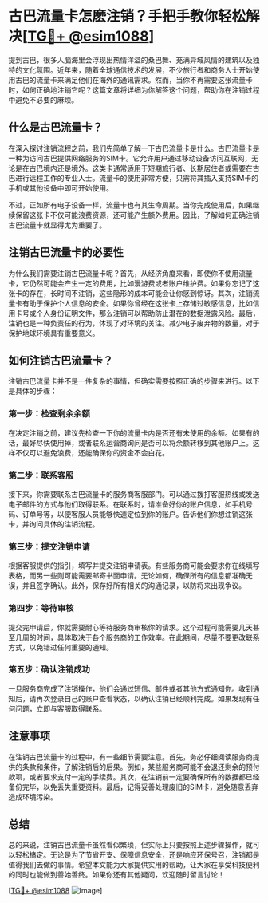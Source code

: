 # 古巴流量卡怎麽注销？手把手教你轻松解决[[TG💪+ @esim1088](https://t.me/s/esim1088)]

提到古巴，很多人脑海里会浮现出热情洋溢的桑巴舞、充满异域风情的建筑以及独特的文化氛围。近年来，随着全球通信技术的发展，不少旅行者和商务人士开始使用古巴的流量卡来满足他们在海外的通讯需求。然而，当你不再需要这张流量卡时，如何正确地注销它呢？这篇文章将详细为你解答这个问题，帮助你在注销过程中避免不必要的麻烦。

## 什么是古巴流量卡？

在深入探讨注销流程之前，我们先简单了解一下古巴流量卡是什么。古巴流量卡是一种为访问古巴提供网络服务的SIM卡。它允许用户通过移动设备访问互联网，无论是在古巴境内还是境外。这类卡通常适用于短期旅行者、长期居住者或需要在古巴进行远程工作的专业人士。流量卡的使用非常方便，只需将其插入支持SIM卡的手机或其他设备中即可开始使用。

不过，正如所有电子设备一样，流量卡也有其生命周期。当你完成使用后，如果继续保留这张卡不仅可能浪费资源，还可能产生额外费用。因此，了解如何正确注销古巴流量卡就显得尤为重要了。

## 注销古巴流量卡的必要性

为什么我们需要注销古巴流量卡呢？首先，从经济角度来看，即使你不使用流量卡，它仍然可能会产生一定的费用，比如漫游费或者账户维护费。如果你忘记了这张卡的存在，长时间不注销，这些隐形的成本可能会让你感到惊讶。其次，注销流量卡有助于保护个人信息的安全。如果你曾经在这张卡上存储过敏感信息，比如信用卡号或个人身份证明文件，那么注销可以帮助防止潜在的数据泄露风险。最后，注销也是一种负责任的行为，体现了对环境的关注。减少电子废弃物的数量，对于保护地球环境具有重要意义。

## 如何注销古巴流量卡？

注销古巴流量卡并不是一件复杂的事情，但确实需要按照正确的步骤来进行。以下是具体的步骤：

### 第一步：检查剩余余额

在决定注销之前，建议先检查一下你的流量卡内是否还有未使用的余额。如果有的话，最好尽快使用掉，或者联系运营商询问是否可以将余额转移到其他账户上。这样不仅可以避免浪费，还能确保你的资金不会白花。

### 第二步：联系客服

接下来，你需要联系古巴流量卡的服务商客服部门。可以通过拨打客服热线或发送电子邮件的方式与他们取得联系。在联系时，请准备好你的账户信息，如手机号码、订单号等，以便客服人员能够快速定位到你的账户。告诉他们你想注销这张卡，并询问具体的注销流程。

### 第三步：提交注销申请

根据客服提供的指引，填写并提交注销申请表。有些服务商可能会要求你在线填写表格，而另一些则可能需要邮寄书面申请。无论如何，确保所有的信息都准确无误，并且签字确认。此外，保存好所有相关的沟通记录，以防将来出现争议。

### 第四步：等待审核

提交完申请后，你就需要耐心等待服务商审核你的请求。这个过程可能需要几天甚至几周的时间，具体取决于各个服务商的工作效率。在此期间，尽量不要更改联系方式，以免错过任何重要的通知。

### 第五步：确认注销成功

一旦服务商完成了注销操作，他们会通过短信、邮件或者其他方式通知你。收到通知后，请再次登录自己的账户查看状态，以确认注销已经顺利完成。如果发现有任何问题，立即与客服取得联系。

## 注意事项

在注销古巴流量卡的过程中，有一些细节需要注意。首先，务必仔细阅读服务商提供的条款和条件，了解注销后的后果。例如，某些服务商可能不会退还剩余的预付款项，或者要求支付一定的手续费。其次，在注销前一定要确保所有的数据都已经备份完毕，以免丢失重要资料。最后，记得妥善处理废旧的SIM卡，避免随意丢弃造成环境污染。

## 总结

总的来说，注销古巴流量卡虽然看似繁琐，但实际上只要按照上述步骤操作，就可以轻松搞定。无论是为了节省开支、保障信息安全，还是响应环保号召，注销都是值得我们去做的事情。希望本文能为大家提供实用的帮助，让大家在享受科技便利的同时也能做到善始善终。如果你还有其他疑问，欢迎随时留言讨论！

[[TG💪+ @esim1088](https://t.me/s/esim1088) ![Image](https://i.postimg.cc/4NQfJmqS/Snipaste-2025-05-13-00-14-12.png)]